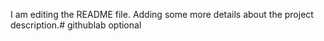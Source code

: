 I am editing the README file. Adding some more details about the project description.# githublab
optional

